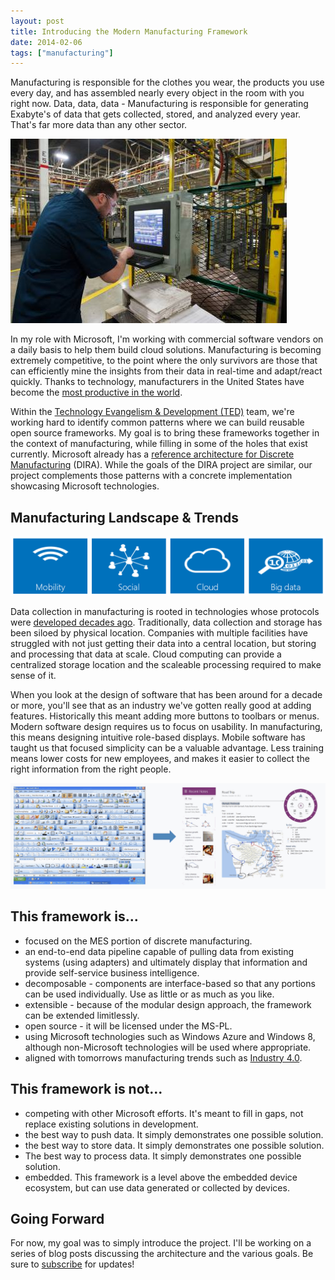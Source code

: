 ```yaml
---
layout: post
title: Introducing the Modern Manufacturing Framework
date: 2014-02-06
tags: ["manufacturing"]
---
```


Manufacturing is responsible for the clothes you wear, the products you use every day, and has assembled nearly every object in the room with you right now. Data, data, data - Manufacturing is responsible for generating Exabyte's of data that gets collected, stored, and analyzed every year. That's far more data than any other sector.

![Plant Worker](plant-worker.jpg)

In my role with Microsoft, I'm working with commercial software vendors on a daily basis to help them build cloud solutions. Manufacturing is becoming extremely competitive, to the point where the only survivors are those that can efficiently mine the insights from their data in real-time and adapt/react quickly. Thanks to technology, manufacturers in the United States have become the [most productive in the world][1].

[1]: http://www.nam.org/Statistics-And-Data/Facts-About-Manufacturing/Landing.aspx "Facts About Manufacturing in the United States"

Within the [Technology Evangelism & Development (TED)](http://www.zdnet.com/microsoft-builds-a-deep-tech-team-to-attract-next-gen-developers-7000015270/) team, we're working hard to identify common patterns where we can build reusable open source frameworks. My goal is to bring these frameworks together in the context of manufacturing, while filling in some of the holes that exist currently. Microsoft already has a [reference architecture for Discrete Manufacturing](http://www.microsoft.com/enterprise/industry/manufacturing-and-resources/discrete-manufacturing/reference-architecture/) (DIRA). While the goals of the DIRA project are similar, our project complements those patterns with a concrete implementation showcasing Microsoft technologies.

## Manufacturing Landscape & Trends

![Manufacturing Trends](manufacturing-trends@2x.gif)

Data collection in manufacturing is rooted in technologies whose protocols were [developed decades ago](http://en.wikipedia.org/wiki/Modbus). Traditionally, data collection and storage has been siloed by physical location. Companies with multiple facilities have struggled with not just getting their data into a central location, but storing and processing that data at scale. Cloud computing can provide a centralized storage location and the scaleable processing required to make sense of it.

When you look at the design of software that has been around for a decade or more, you'll see that as an industry we've gotten really good at adding features. Historically this meant adding more buttons to toolbars or menus. Modern software design requires us to focus on usability. In manufacturing, this means designing intuitive role-based displays. Mobile software has taught us that focused simplicity can be a valuable advantage. Less training means lower costs for new employees, and makes it easier to collect the right information from the right people.

![Toolbars vs Simplicity](toolbars-vs-simplicity.gif)

## This framework is...

* focused on the MES portion of discrete manufacturing.
* an end-to-end data pipeline capable of pulling data from existing systems (using adapters) and ultimately display that information and provide self-service business intelligence.
* decomposable - components are interface-based so that any portions can be used individually. Use as little or as much as you like.  
* extensible - because of the modular design approach, the framework can be extended limitlessly.
* open source - it will be licensed under the MS-PL.
* using Microsoft technologies such as Windows Azure and Windows 8, although non-Microsoft technologies will be used where appropriate.
* aligned with tomorrows manufacturing trends such as [Industry 4.0](http://en.wikipedia.org/wiki/Industry_4.0).

## This framework is not...

* competing with other Microsoft efforts. It's meant to fill in gaps, not replace existing solutions in development.
* the best way to push data. It simply demonstrates one possible solution.
* the best way to store data. It simply demonstrates one possible solution.
* The best way to process data. It simply demonstrates one possible solution.
* embedded. This framework is a level above the embedded device ecosystem, but can use data generated or collected by devices.

## Going Forward

For now, my goal was to simply introduce the project. I'll be working on a series of blog posts discussing the architecture and the various goals. Be sure to [subscribe](/feed/) for updates!